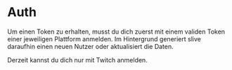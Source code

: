 # Auth

Um einen Token zu erhalten, musst du dich zuerst mit einem validen Token einer jeweiligen Plattform anmelden. Im Hintergrund generiert slive daraufhin einen neuen Nutzer oder aktualisiert die Daten.

Derzeit kannst du dich nur mit Twitch anmelden.
